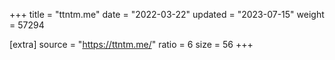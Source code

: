 +++
title = "ttntm.me"
date = "2022-03-22"
updated = "2023-07-15"
weight = 57294

[extra]
source = "https://ttntm.me/"
ratio = 6
size = 56
+++

